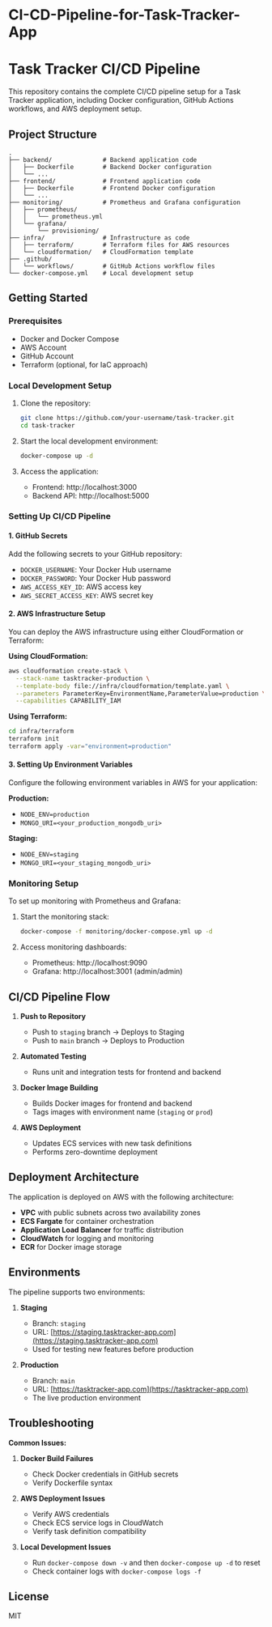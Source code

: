# CI-CD-Pipeline-for-Task-Tracker-App

# Task Tracker CI/CD Pipeline

This repository contains the complete CI/CD pipeline setup for a Task Tracker application, including Docker configuration, GitHub Actions workflows, and AWS deployment setup.

## Project Structure

```
.
├── backend/              # Backend application code
│   ├── Dockerfile        # Backend Docker configuration
│   └── ...
├── frontend/             # Frontend application code
│   ├── Dockerfile        # Frontend Docker configuration
│   └── ...
├── monitoring/           # Prometheus and Grafana configuration
│   ├── prometheus/
│   │   └── prometheus.yml
│   └── grafana/
│       └── provisioning/
├── infra/                # Infrastructure as code
│   ├── terraform/        # Terraform files for AWS resources
│   └── cloudformation/   # CloudFormation template
├── .github/
│   └── workflows/        # GitHub Actions workflow files
└── docker-compose.yml    # Local development setup
```

## Getting Started

### Prerequisites

- Docker and Docker Compose
- AWS Account
- GitHub Account
- Terraform (optional, for IaC approach)

### Local Development Setup

1. Clone the repository:
   ```bash
   git clone https://github.com/your-username/task-tracker.git
   cd task-tracker
   ```

2. Start the local development environment:
   ```bash
   docker-compose up -d
   ```

3. Access the application:
   - Frontend: http://localhost:3000
   - Backend API: http://localhost:5000

### Setting Up CI/CD Pipeline

#### 1. GitHub Secrets

Add the following secrets to your GitHub repository:

- `DOCKER_USERNAME`: Your Docker Hub username
- `DOCKER_PASSWORD`: Your Docker Hub password
- `AWS_ACCESS_KEY_ID`: AWS access key
- `AWS_SECRET_ACCESS_KEY`: AWS secret key

#### 2. AWS Infrastructure Setup

You can deploy the AWS infrastructure using either CloudFormation or Terraform:

**Using CloudFormation:**
```bash
aws cloudformation create-stack \
  --stack-name tasktracker-production \
  --template-body file://infra/cloudformation/template.yaml \
  --parameters ParameterKey=EnvironmentName,ParameterValue=production \
  --capabilities CAPABILITY_IAM
```

**Using Terraform:**
```bash
cd infra/terraform
terraform init
terraform apply -var="environment=production"
```

#### 3. Setting Up Environment Variables

Configure the following environment variables in AWS for your application:

**Production:**
- `NODE_ENV=production`
- `MONGO_URI=<your_production_mongodb_uri>`

**Staging:**
- `NODE_ENV=staging`
- `MONGO_URI=<your_staging_mongodb_uri>`

### Monitoring Setup

To set up monitoring with Prometheus and Grafana:

1. Start the monitoring stack:
   ```bash
   docker-compose -f monitoring/docker-compose.yml up -d
   ```

2. Access monitoring dashboards:
   - Prometheus: http://localhost:9090
   - Grafana: http://localhost:3001 (admin/admin)

## CI/CD Pipeline Flow

1. **Push to Repository**
   - Push to `staging` branch -> Deploys to Staging
   - Push to `main` branch -> Deploys to Production

2. **Automated Testing**
   - Runs unit and integration tests for frontend and backend

3. **Docker Image Building**
   - Builds Docker images for frontend and backend
   - Tags images with environment name (`staging` or `prod`)

4. **AWS Deployment**
   - Updates ECS services with new task definitions
   - Performs zero-downtime deployment

## Deployment Architecture

The application is deployed on AWS with the following architecture:

- **VPC** with public subnets across two availability zones
- **ECS Fargate** for container orchestration
- **Application Load Balancer** for traffic distribution
- **CloudWatch** for logging and monitoring
- **ECR** for Docker image storage

## Environments

The pipeline supports two environments:

1. **Staging**
   - Branch: `staging`
   - URL: [https://staging.tasktracker-app.com](https://staging.tasktracker-app.com)
   - Used for testing new features before production

2. **Production**
   - Branch: `main`
   - URL: [https://tasktracker-app.com](https://tasktracker-app.com)
   - The live production environment

## Troubleshooting

**Common Issues:**

1. **Docker Build Failures**
   - Check Docker credentials in GitHub secrets
   - Verify Dockerfile syntax

2. **AWS Deployment Issues**
   - Verify AWS credentials
   - Check ECS service logs in CloudWatch
   - Verify task definition compatibility

3. **Local Development Issues**
   - Run `docker-compose down -v` and then `docker-compose up -d` to reset
   - Check container logs with `docker-compose logs -f`

## License

MIT